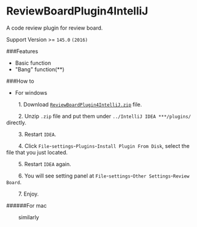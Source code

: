 # ReviewBoardPlugin4IntelliJ
A code review plugin for review board.

Support Version >= `145.0` `(2016)`

###Features
* Basic function
* "Bang" function(**)

###How to
* For windows

&emsp;&emsp; 1. Download [`ReviewBoardPlugin4IntelliJ.zip`](https://github.com/asiaon123/ReviewBoardPlugin4IntelliJ/releases/download/v1.0.0/ReviewBoardPlugin4IntelliJ.zip "download") file.

&emsp;&emsp; 2. Unzip `.zip` file and put them under `../IntelliJ IDEA ***/plugins/` directly.

&emsp;&emsp; 3. Restart `IDEA`.

&emsp;&emsp; 4. Click `File`-`settings`-`Plugins`-`Install Plugin From Disk`, select the file that you just located.

&emsp;&emsp; 5. Restart `IDEA` again.

&emsp;&emsp; 6. You will see setting panel at `File`-`settings`-`Other Settings`-`Review Board`.

&emsp;&emsp; 7. Enjoy.

######For mac

&emsp;&emsp; similarly